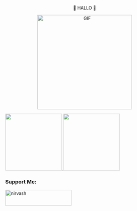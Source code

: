 

<div align="center">
        <b1 >🌸 HALLO 🌸</b1>
        <P> </P>
        <img hight="100" width="300" alt="GIF" align="center" src="https://tenor.com/id/view/anime-waves-hi-gif-25928708.gif">
</div>
        
<div>
      <a href="https://github.com//Niervash">
          <img align="right"  >
        </a>
  </div> 
        <div> 
        <p align="left">
        <a href="https://github.com/Niervash">
          <img height="180em" src="https://github-readme-stats-eight-theta.vercel.app/api?username=Niervash&show_icons=true&theme=algolia&include_all_commits=true&count_private=true"/>
          <img height="180em" src="https://github-readme-stats-eight-theta.vercel.app/api/top-langs/?username=Niervash&layout=compact&langs_count=8&theme=algolia"/>
        </a>
        </p>
        <h3 align="left">Support Me:</h3>
        <p><a href="https://ko-fi.com/nirvash"> <img align="left" src="https://cdn.ko-fi.com/cdn/kofi3.png?v=3" height="50" width="210" alt="nirvash" /></a></p><br><br>
        <div>
        


</body>

</html>